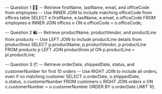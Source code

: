 
-- Question 1 🧑‍💼
-- Retrieve firstName, lastName, email, and officeCode from employees
-- Use INNER JOIN to include matching officeCode from offices table
SELECT 
    e.firstName,
    e.lastName,
    e.email,
    e.officeCode
FROM 
    employees e
INNER JOIN 
    offices o ON e.officeCode = o.officeCode;

-- Question 2 🛍️
-- Retrieve productName, productVendor, and productLine from products
-- Use LEFT JOIN to include productLine details from productlines
SELECT 
    p.productName,
    p.productVendor,
    p.productLine
FROM 
    products p
LEFT JOIN 
    productlines pl ON p.productLine = pl.productLine;

-- Question 3 📦
-- Retrieve orderDate, shippedDate, status, and customerNumber for first 10 orders
-- Use RIGHT JOIN to include all orders, even if no matching customer
SELECT 
    o.orderDate,
    o.shippedDate,
    o.status,
    o.customerNumber
FROM 
    customers c
RIGHT JOIN 
    orders o ON c.customerNumber = o.customerNumber
ORDER BY 
    o.orderDate
LIMIT 10;
